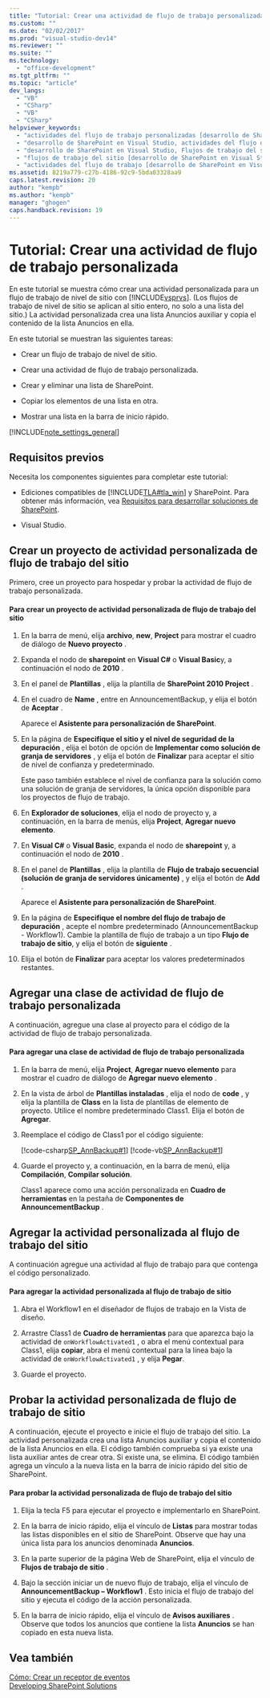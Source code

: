```yaml
---
title: "Tutorial: Crear una actividad de flujo de trabajo personalizada | Microsoft Docs"
ms.custom: ""
ms.date: "02/02/2017"
ms.prod: "visual-studio-dev14"
ms.reviewer: ""
ms.suite: ""
ms.technology: 
  - "office-development"
ms.tgt_pltfrm: ""
ms.topic: "article"
dev_langs: 
  - "VB"
  - "CSharp"
  - "VB"
  - "CSharp"
helpviewer_keywords: 
  - "actividades del flujo de trabajo personalizadas [desarrollo de SharePoint en Visual Studio]"
  - "desarrollo de SharePoint en Visual Studio, actividades del flujo de trabajo personalizadas"
  - "desarrollo de SharePoint en Visual Studio, Flujos de trabajo del sitio"
  - "flujos de trabajo del sitio [desarrollo de SharePoint en Visual Studio]"
  - "actividades del flujo de trabajo [desarrollo de SharePoint en Visual Studio]"
ms.assetid: 8219a779-c27b-4186-92c9-5bda03328aa9
caps.latest.revision: 20
author: "kempb"
ms.author: "kempb"
manager: "ghogen"
caps.handback.revision: 19
---
```

# Tutorial: Crear una actividad de flujo de trabajo personalizada
  En este tutorial se muestra cómo crear una actividad personalizada para un flujo de trabajo de nivel de sitio con [!INCLUDE[vsprvs](../sharepoint/includes/vsprvs-md.md)]. \(Los flujos de trabajo de nivel de sitio se aplican al sitio entero, no solo a una lista del sitio.\) La actividad personalizada crea una lista Anuncios auxiliar y copia el contenido de la lista Anuncios en ella.  
  
 En este tutorial se muestran las siguientes tareas:  
  
-   Crear un flujo de trabajo de nivel de sitio.  
  
-   Crear una actividad de flujo de trabajo personalizada.  
  
-   Crear y eliminar una lista de SharePoint.  
  
-   Copiar los elementos de una lista en otra.  
  
-   Mostrar una lista en la barra de inicio rápido.  
  
 [!INCLUDE[note_settings_general](../sharepoint/includes/note-settings-general-md.md)]  
  
## Requisitos previos  
 Necesita los componentes siguientes para completar este tutorial:  
  
-   Ediciones compatibles de [!INCLUDE[TLA#tla_win](../sharepoint/includes/tlasharptla-win-md.md)] y SharePoint.  Para obtener más información, vea [Requisitos para desarrollar soluciones de SharePoint](../sharepoint/requirements-for-developing-sharepoint-solutions.md).  
  
-   Visual Studio.  
  
## Crear un proyecto de actividad personalizada de flujo de trabajo del sitio  
 Primero, cree un proyecto para hospedar y probar la actividad de flujo de trabajo personalizada.  
  
#### Para crear un proyecto de actividad personalizada de flujo de trabajo del sitio  
  
1.  En la barra de menú, elija **archivo**, **new**, **Project** para mostrar el cuadro de diálogo de **Nuevo proyecto** .  
  
2.  Expanda el nodo de **sharepoint** en **Visual C\#** o **Visual Basic**y, a continuación el nodo de **2010** .  
  
3.  En el panel de **Plantillas** , elija la plantilla de **SharePoint 2010 Project** .  
  
4.  En el cuadro de **Name** , entre en AnnouncementBackup, y elija el botón de **Aceptar** .  
  
     Aparece el **Asistente para personalización de SharePoint**.  
  
5.  En la página de **Especifique el sitio y el nivel de seguridad de la depuración** , elija el botón de opción de **Implementar como solución de granja de servidores** , y elija el botón de **Finalizar** para aceptar el sitio de nivel de confianza y predeterminado.  
  
     Este paso también establece el nivel de confianza para la solución como una solución de granja de servidores, la única opción disponible para los proyectos de flujo de trabajo.  
  
6.  En **Explorador de soluciones**, elija el nodo de proyecto y, a continuación, en la barra de menús, elija **Project**, **Agregar nuevo elemento**.  
  
7.  En **Visual C\#** o **Visual Basic**, expanda el nodo de **sharepoint** y, a continuación el nodo de **2010** .  
  
8.  En el panel de **Plantillas** , elija la plantilla de **Flujo de trabajo secuencial \(solución de granja de servidores únicamente\)** , y elija el botón de **Add** .  
  
     Aparece el **Asistente para personalización de SharePoint**.  
  
9. En la página de **Especifique el nombre del flujo de trabajo de depuración** , acepte el nombre predeterminado \(AnnouncementBackup \- Workflow1\).  Cambie la plantilla de flujo de trabajo a un tipo **Flujo de trabajo de sitio**, y elija el botón de **siguiente** .  
  
10. Elija el botón de **Finalizar** para aceptar los valores predeterminados restantes.  
  
## Agregar una clase de actividad de flujo de trabajo personalizada  
 A continuación, agregue una clase al proyecto para el código de la actividad de flujo de trabajo personalizada.  
  
#### Para agregar una clase de actividad de flujo de trabajo personalizada  
  
1.  En la barra de menú, elija **Project**, **Agregar nuevo elemento** para mostrar el cuadro de diálogo de **Agregar nuevo elemento** .  
  
2.  En la vista de árbol de **Plantillas instaladas** , elija el nodo de **code** , y elija la plantilla de **Class** en la lista de plantillas de elemento de proyecto.  Utilice el nombre predeterminado Class1.  Elija el botón de **Agregar**.  
  
3.  Reemplace el código de Class1 por el código siguiente:  
  
     [!code-csharp[SP_AnnBackup#1](../snippets/csharp/VS_Snippets_OfficeSP/sp_annbackup/cs/class1.cs#1)]
     [!code-vb[SP_AnnBackup#1](../snippets/visualbasic/VS_Snippets_OfficeSP/sp_annbackup/vb/class1.vb#1)]  
  
4.  Guarde el proyecto y, a continuación, en la barra de menú, elija **Compilación**, **Compilar solución**.  
  
     Class1 aparece como una acción personalizada en **Cuadro de herramientas** en la pestaña de **Componentes de AnnouncementBackup** .  
  
## Agregar la actividad personalizada al flujo de trabajo del sitio  
 A continuación agregue una actividad al flujo de trabajo para que contenga el código personalizado.  
  
#### Para agregar la actividad personalizada al flujo de trabajo de sitio  
  
1.  Abra el Workflow1 en el diseñador de flujos de trabajo en la Vista de diseño.  
  
2.  Arrastre Class1 de **Cuadro de herramientas** para que aparezca bajo la actividad de `onWorkflowActivated1` , o abra el menú contextual para Class1, elija **copiar**, abra el menú contextual para la línea bajo la actividad de `onWorkflowActivated1` , y elija **Pegar**.  
  
3.  Guarde el proyecto.  
  
## Probar la actividad personalizada de flujo de trabajo de sitio  
 A continuación, ejecute el proyecto e inicie el flujo de trabajo del sitio.  La actividad personalizada crea una lista Anuncios auxiliar y copia el contenido de la lista Anuncios en ella.  El código también comprueba si ya existe una lista auxiliar antes de crear otra.  Si existe una, se elimina.  El código también agrega un vínculo a la nueva lista en la barra de inicio rápido del sitio de SharePoint.  
  
#### Para probar la actividad personalizada de flujo de trabajo del sitio  
  
1.  Elija la tecla F5 para ejecutar el proyecto e implementarlo en SharePoint.  
  
2.  En la barra de inicio rápido, elija el vínculo de **Listas** para mostrar todas las listas disponibles en el sitio de SharePoint.  Observe que hay una única lista para los anuncios denominada **Anuncios**.  
  
3.  En la parte superior de la página Web de SharePoint, elija el vínculo de **Flujos de trabajo de sitio** .  
  
4.  Bajo la sección iniciar un de nuevo flujo de trabajo, elija el vínculo de **AnnouncementBackup – Workflow1** .  Esto inicia el flujo de trabajo del sitio y ejecuta el código de la acción personalizada.  
  
5.  En la barra de inicio rápido, elija el vínculo de **Avisos auxiliares** .  Observe que todos los anuncios que contiene la lista **Anuncios** se han copiado en esta nueva lista.  
  
## Vea también  
 [Cómo: Crear un receptor de eventos](../sharepoint/how-to-create-an-event-receiver.md)   
 [Developing SharePoint Solutions](../sharepoint/developing-sharepoint-solutions.md)  
  
  